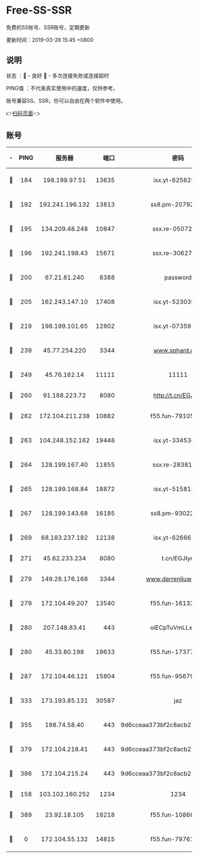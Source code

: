 # Free-SS-SSR

免费的SS账号、SSR账号，定期更新

更新时间：2019-03-28 15:45 +0800

## 说明

状态     ：🙂 - 良好 🙁 - 多次连接失败或连接超时

PING值   ：不代表真实使用中的速度，仅供参考。

账号兼容SS、SSR，你可以自由在两个软件中使用。

👉[扫码页面](https://liesauer.github.io/Free-SS-SSR/)👈

## 账号

|-|PING|服务器|端口|密码|加密方式|区域|
|:----:|:----:|:-----:|-----:|:----:|:----:|:----:|
|🙂|184|198.199.97.51|13635|isx.yt-62562937|aes-256-cfb|US|
|🙂|192|192.241.196.132|13813|ss8.pm-20792898|aes-256-cfb|US|
|🙂|195|134.209.48.248|10847|ssx.re-05072689|aes-256-cfb|US|
|🙂|196|192.241.198.43|15671|ssx.re-30627784|aes-256-cfb|US|
|🙂|200|67.21.81.240|8388|password|aes-256-cfb|US|
|🙂|205|162.243.147.10|17408|isx.yt-52303968|aes-256-cfb|US|
|🙂|219|198.199.101.65|12802|isx.yt-07359379|aes-256-cfb|US|
|🙂|239|45.77.254.220|3344|www.sphard.com|aes-256-cfb|SG|
|🙂|249|45.76.162.14|11111|11111|aes-256-cfb|SG|
|🙂|260|91.188.223.72|8080|http://t.cn/EGJIyrl|rc4-md5|RU|
|🙂|262|172.104.211.238|10882|f55.fun-79105579|aes-256-cfb|US|
|🙂|263|104.248.152.162|19448|isx.yt-33453660|aes-256-cfb|SG|
|🙂|264|128.199.167.40|11855|ssx.re-28381308|aes-256-cfb|SG|
|🙂|265|128.199.168.84|18872|isx.yt-51581408|aes-256-cfb|SG|
|🙂|267|128.199.143.68|16185|ss8.pm-93022254|aes-256-cfb|SG|
|🙂|269|68.183.237.182|12138|isx.yt-62666104|aes-256-cfb|SG|
|🙂|271|45.62.233.234|8080|t.cn/EGJIyrl|rc4-md5|CA|
|🙂|279|149.28.176.168|3344|www.darrenliuwei.com|aes-256-cfb|AU|
|🙂|279|172.104.49.207|13540|f55.fun-16133449|aes-256-cfb|SG|
|🙂|280|207.148.83.41|443|oiECpTuVmLLxk4Ts|aes-256-cfb|AU|
|🙂|280|45.33.80.198|19633|f55.fun-17377809|aes-256-cfb|US|
|🙂|287|172.104.46.121|15804|f55.fun-95679008|aes-256-cfb|SG|
|🙂|333|173.193.85.131|30587|jaz|aes-256-cfb|US|
|🙂|355|198.74.58.40|443|9d6cceaa373bf2c8acb22e60b6a58be6|aes-256-cfb|US|
|🙂|379|172.104.218.41|443|9d6cceaa373bf2c8acb22e60b6a58be6|aes-256-cfb|US|
|🙂|386|172.104.215.24|443|9d6cceaa373bf2c8acb22e60b6a58be6|aes-256-cfb|US|
|🙁|158|103.102.160.252|1234|1234|rc4-md5|JP|
|🙁|389|23.92.18.105|18218|f55.fun-10866563|aes-256-cfb|US|
|🙁|0|172.104.55.132|14815|f55.fun-79761040|aes-256-cfb|SG|
